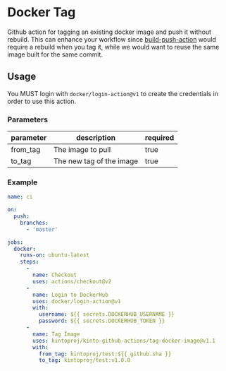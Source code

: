 # Docker Tag

Github action for tagging an existing docker image and push it without rebuild. This can enhance your workflow since [build-push-action](https://github.com/docker/build-push-action) would require a rebuild when you tag it, while we would want to reuse the same image built for the same commit.

## Usage

You MUST login with `docker/login-action@v1` to create the credentials in order to use this action.

### Parameters

| parameter | description              | required |
| --------- | ------------------------ | -------- |
| from_tag  | The image to pull        | true     |
| to_tag    | The new tag of the image | true     |

### Example

```yaml
name: ci

on:
  push:
    branches:
      - 'master'

jobs:
  docker:
    runs-on: ubuntu-latest
    steps:
      -
        name: Checkout
        uses: actions/checkout@v2
      -
        name: Login to DockerHub
        uses: docker/login-action@v1
        with:
          username: ${{ secrets.DOCKERHUB_USERNAME }}
          password: ${{ secrets.DOCKERHUB_TOKEN }}
      -
        name: Tag Image
        uses: kintoproj/kinto-github-actions/tag-docker-image@v1.1
        with:
          from_tag: kintoproj/test:${{ github.sha }}
          to_tag: kintoproj/test:v1.0.0      
```
